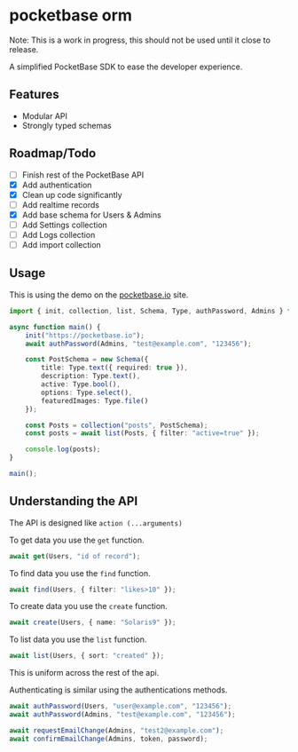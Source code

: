 # pocketbase orm

Note: This is a work in progress, this should not be used until it close to release.

A simplified PocketBase SDK to ease the developer experience.

## Features

- Modular API
- Strongly typed schemas

## Roadmap/Todo

- [ ] Finish rest of the PocketBase API
- [x] Add authentication
- [x] Clean up code significantly
- [ ] Add realtime records
- [x] Add base schema for Users & Admins
- [ ] Add Settings collection
- [ ] Add Logs collection
- [ ] Add import collection

## Usage

This is using the demo on the [pocketbase.io](https://pocketbase.io/demo) site.

```typescript
import { init, collection, list, Schema, Type, authPassword, Admins } from "pocketbase-orm";

async function main() {
    init("https://pocketbase.io");
    await authPassword(Admins, "test@example.com", "123456");

    const PostSchema = new Schema({
        title: Type.text({ required: true }),
        description: Type.text(),
        active: Type.bool(),
        options: Type.select(),
        featuredImages: Type.file()
    });

    const Posts = collection("posts", PostSchema);
    const posts = await list(Posts, { filter: "active=true" });

    console.log(posts);
}

main();
```

## Understanding the API

The API is designed like `action (...arguments)`

To get data you use the `get` function.

```ts
await get(Users, "id of record");
```

To find data you use the `find` function.

```ts
await find(Users, { filter: "likes>10" });
```

To create data you use the `create` function.

```ts
await create(Users, { name: "Solaris9" });
```

To list data you use the `list` function.

```ts
await list(Users, { sort: "created" });
```

This is uniform across the rest of the api.

Authenticating is similar using the authentications methods.

```ts
await authPassword(Users, "user@example.com", "123456");
await authPassword(Admins, "test@example.com", "123456");

await requestEmailChange(Admins, "test2@example.com");
await confirmEmailChange(Admins, token, password);
```
